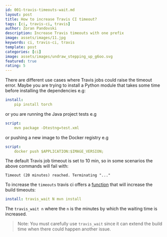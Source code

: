 ```yaml
---
id: 001-travis-timeouts-wait.md
layout: post
title: How to increase Travis CI timeout?
tags: [ci, travis-ci, travis]
author: Zoran Pandovski
description: Increase Travis timeouts with one prefix
image: assets/images/11.jpg
keywords: ci, travis-ci, travis
template: post
categories: [ci]
image: assets/images/undraw_stepping_up_g6oo.svg
featured: true
rating: 5
---
```


There are different use cases where Travis jobs could raise the timeout error. Maybe you are trying to install a Python module that takes some time before installing the dependencies e.g:

```yml
install:
    pip install torch
```
or you are running the Java project tests e.g

```yml
script:
    mvn package -Dtestng=test.xml
```
or pushing a new image to the Docker registry e.g

```yml
script:
    docker push $APPLICATION:$IMAGE_VERSION;
```

The default Travis job timeout is set to 10 min, so in some scenarios the above commands will fail with:

```
Timeout (20 minutes) reached. Terminating "..."
```

To increase the `timeouts` travis ci offers a [function](https://docs.travis-ci.com/user/common-build-problems/#build-times-out-because-no-output-was-received) that will increase the build timeouts:

```yml
install: travis_wait N mvn install
```

The `travis_wait n`  where the `n` is the minutes by which the waiting time is increased.

>Note: You must carefully use `travis_wait` since it can extend the build time when there could happen another issue.
